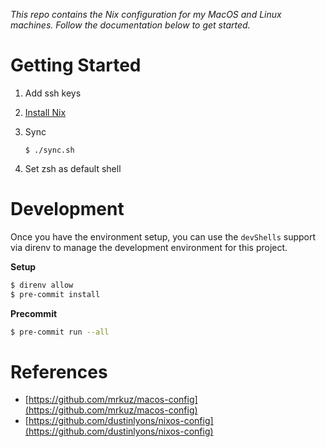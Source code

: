 _This repo contains the Nix configuration for my MacOS and Linux machines. Follow the documentation below to get started._

# Getting Started

1. Add ssh keys

2. [Install Nix](https://zero-to-nix.com/start/install/)

3. Sync

   ```
   $ ./sync.sh
   ```

4. Set zsh as default shell

# Development

Once you have the environment setup, you can use the `devShells` support via direnv to manage the development environment for this project.

**Setup**

```sh
$ direnv allow
$ pre-commit install
```

**Precommit**

```sh
$ pre-commit run --all
```

# References

- [https://github.com/mrkuz/macos-config](https://github.com/mrkuz/macos-config)
- [https://github.com/dustinlyons/nixos-config](https://github.com/dustinlyons/nixos-config)
